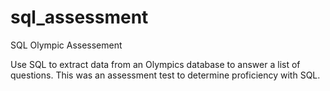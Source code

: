 # sql_assessment
SQL Olympic Assessement



Use SQL to extract data from an Olympics database to answer a list of questions. This was an assessment test to determine proficiency with SQL.
